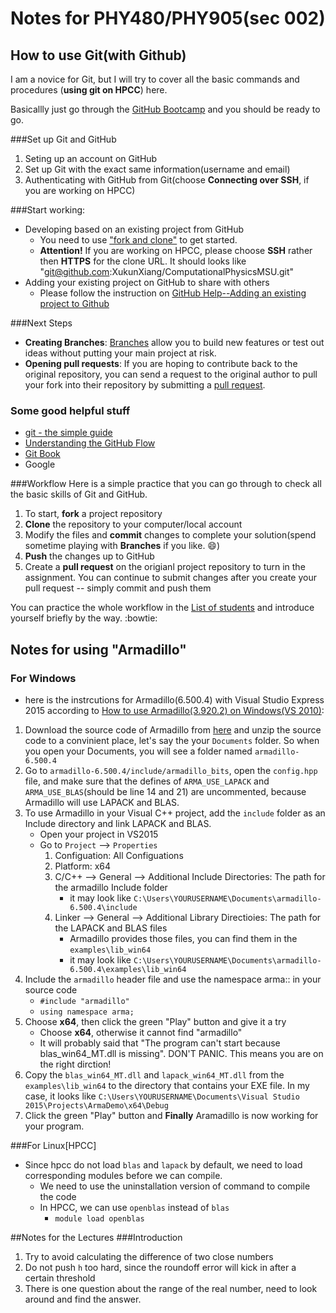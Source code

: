 # Notes for PHY480/PHY905(sec 002)

## How to use Git(with Github)
I am a novice for Git, but I will try to cover all the basic commands and procedures (**using git on HPCC**) here.

Basicallly just go through the [GitHub Bootcamp](https://help.github.com/categories/bootcamp/) and you should be ready to go.

###Set up Git and GitHub
1. Seting up an account on GitHub
1. Set up Git with the exact same information(username and email)
1. Authenticating with GitHub from Git(choose **Connecting over SSH**, if you are working on HPCC)

###Start working:
* Developing based on an existing project from GitHub
	* You need to use ["fork and clone"](https://help.github.com/articles/fork-a-repo/) to get started.
	* **Attention!** If you are working on HPCC, please choose **SSH** rather then **HTTPS** for the clone URL. It should looks like "git@github.com:XukunXiang/ComputationalPhysicsMSU.git"
* Adding your existing project on GitHub to share with others
	* Please follow the instruction on [GitHub Help--Adding an existing project to Github](https://help.github.com/articles/adding-an-existing-project-to-github-using-the-command-line)

###Next Steps
- **Creating Branches**: [Branches](https://git-scm.com/book/en/v2/Git-Branching-Branches-in-a-Nutshell) allow you to build new features or test out ideas without putting your main project at risk.
- **Opening pull requests**: If you are hoping to contribute back to the original repository, you can send a request to the original author to pull your fork into their repository by submitting a [pull request](https://help.github.com/articles/using-pull-requests/).

### Some good helpful stuff
- [git - the simple guide](http://rogerdudler.github.io/git-guide/)
- [Understanding the GitHub Flow](https://guides.github.com/introduction/flow/)
- [Git Book](http://git-scm.com/book/en/v2)
- Google

###Workflow
Here is a simple practice that you can go through to check all the basic skills of Git and GitHub.

1. To start, **fork** a project repository
1. **Clone** the repository to your computer/local account
1. Modify the files and **commit** changes to complete your solution(spend sometime playing with __Branches__ if you like. :smile:)
1. **Push** the changes up to GitHub
1. Create a **pull request** on the origianl project repository to turn in the assignment. You can continue to submit changes after you create your pull request -- simply commit and push them
 
You can practice the whole workflow in the [List of students](https://github.com/XukunXiang/Students_SS2016) and introduce yourself briefly by the way. :bowtie:

## Notes for using "Armadillo"
### For Windows
- here is the instrcutions for Armadillo(6.500.4) with Visual Studio Express 2015 according to [How to use Armadillo(3.920.2) on Windows(VS 2010)](http://codeyarns.com/2013/11/15/how-to-use-armadillo-on-windows/):
1. Download the source code of Armadillo from [here](http://arma.sourceforge.net/download.html) and unzip the source code to a convinient place, let's say the your `Documents` folder. So when you open your Documents, you will see a folder named `armadillo-6.500.4`
2. Go to `armadillo-6.500.4/include/armadillo_bits`, open the `config.hpp` file, and make sure that the defines of `ARMA_USE_LAPACK` and `ARMA_USE_BLAS`(should be line 14 and 21) are uncommented, because Armadillo will use LAPACK and BLAS.
3. To use Armadillo in your Visual C++ project, add the `include` folder as an Include directory and link LAPACK and BLAS.
	- Open your project in VS2015
	- Go to `Project` --> `Properties`
		1. Configuation: All Configuations
		2. Platform: x64
		3. C/C++ --> General --> Additional Include Directories: The path for the armadillo Include folder
			- it may look like `C:\Users\YOURUSERNAME\Documents\armadillo-6.500.4\include`	
		4. Linker --> General --> Additional Library Directioies: The path for the LAPACK and BLAS files
			- Armadillo provides those files, you can find them in the `examples\lib_win64`
			- it may look like `C:\Users\YOURUSERNAME\Documents\armadillo-6.500.4\examples\lib_win64`
4. Include the `armadillo` header file and use the namespace arma:: in your source code
	- `#include "armadillo"`
	- `using namespace arma;`
5. Choose **x64**, then click the green "Play" button and give it a try
	- Choose **x64**, otherwise it cannot find "armadillo"
	- It will probably said that "The program can't start because blas_win64_MT.dll is missing". DON'T PANIC. This means you are on the right dirction!
6. Copy the `blas_win64_MT.dll` and `lapack_win64_MT.dll` from the `examples\lib_win64` to the directory that contains your EXE file. In my case, it looks like `C:\Users\YOURUSERNAME\Documents\Visual Studio 2015\Projects\ArmaDemo\x64\Debug`
7. Click the green "Play" button and __Finally__ Aramadillo is now working for your program.
	
###For Linux[HPCC]
- Since hpcc do not load `blas` and `lapack` by default, we need to load corresponding modules before we can compile. 
	- We need to use the uninstallation version of command to compile the code
	- In HPCC, we can use `openblas` instead of `blas`
		- `module load openblas` 

##Notes for the Lectures
###Introduction

1. Try to avoid calculating the difference of two close numbers
1. Do not push `h` too hard, since the roundoff error will kick in after a certain threshold
1. There is one question about the range of the real number, need to look around and find the answer.


